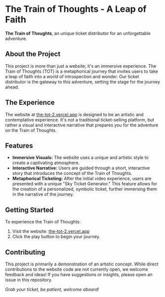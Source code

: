 # The Train of Thoughts - A Leap of Faith

**The Train of Thoughts**, an unique ticket distributor for an unforgettable adventure.

## About the Project

This project is more than just a website; it's an immersive experience. The Train of Thoughts (TOT) is a metaphorical journey that invites users to take a leap of faith into a world of introspection and wonder. Our ticket distributor is the gateway to this adventure, setting the stage for the journey ahead.

## The Experience

The website at [the-tot-2.vercel.app](http://the-tot-2.vercel.app/) is designed to be an artistic and contemplative experience. It's not a traditional ticket-selling platform, but rather a visual and interactive narrative that prepares you for the adventure on the Train of Thoughts.

## Features

- **Immersive Visuals:** The website uses a unique and artistic style to create a captivating atmosphere.
- **Interactive Narrative:** Users are guided through a short, interactive story that introduces the concept of the Train of Thoughts.
- **Metaphorical Ticketing:** After the initial video experience, users are presented with a unique "Sky Ticket Generator." This feature allows for the creation of a personalized, symbolic ticket, further immersing them in the narrative of the journey.

## Getting Started

To experience the Train of Thoughts:

1.  Visit the website: [the-tot-2.vercel.app](http://the-tot-2.vercel.app/)
2.  Click the play button to begin your journey.

## Contributing

This project is primarily a demonstration of an artistic concept. While direct contributions to the website code are not currently open, we welcome feedback and ideas! If you have suggestions or insights, please open an issue in this repository.

_Grab your ticket, be patient, welcome aboard!_
